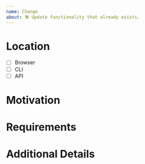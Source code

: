 ```yaml
---
name: Change
about: 🛠️ Update functionality that already exists.
---
```


# Location

- [ ] Browser
- [ ] CLI
- [ ] API

# Motivation

# Requirements

# Additional Details
